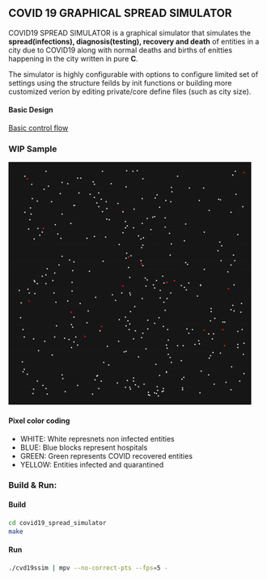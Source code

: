 ## COVID 19 GRAPHICAL SPREAD SIMULATOR

COVID19 SPREAD SIMULATOR is a graphical simulator that simulates the **spread(infections), diagnosis(testing), recovery and death** of entities in a city due to COVID19 along with normal deaths and births of enitties happening in the city written in pure **C**. 

The simulator is highly configurable with options to configure limited set of settings using the structure feilds by init functions or building more customized verion by editing private/core define files (such as city size).

#### Basic Design

[Basic control flow](https://github.com/TonyJosi97/covid19_spread_simulator/blob/code_cleanup/docs/design_breif.md)

### WIP Sample

![Sample WIP Output](https://github.com/TonyJosi97/covid19_spread_simulator/blob/master/cvdssim_wip_sample_1.gif)

#### Pixel color coding
* WHITE:    White represnets non infected entities
* BLUE:     Blue blocks represent hospitals
* GREEN:    Green represents COVID recovered entities
* YELLOW:   Entities infected and quarantined

### Build & Run:

#### Build

```sh
cd covid19_spread_simulator
make
```

#### Run
``` sh
./cvd19ssim | mpv --no-correct-pts --fps=5 -
```

